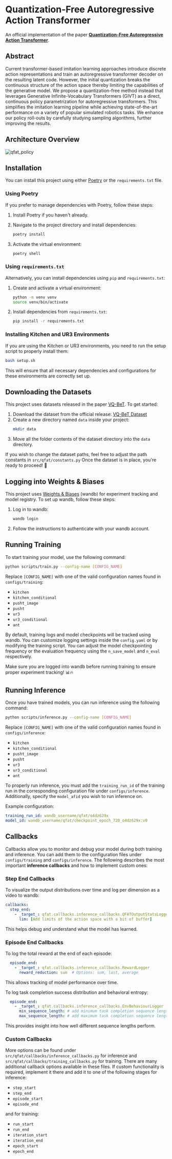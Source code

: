 # Quantization-Free Autoregressive Action Transformer

An official implementation of the paper [**Quantization-Free Autoregressive Action Transformer**](https://arxiv.org/abs/2503.14259). 

## Abstract
Current transformer-based imitation learning approaches introduce discrete action representations and train an autoregressive transformer decoder on the resulting latent code. However, the initial quantization breaks the continuous structure of the action space thereby limiting the capabilities of the generative model. We propose a quantization-free method instead that leverages Generative Infinite-Vocabulary Transformers (GIVT) as a direct, continuous policy parametrization for autoregressive transformers. This simplifies the imitation learning pipeline while achieving state-of-the-art performance on a variety of popular simulated robotics tasks. We enhance our policy roll-outs by carefully studying sampling algorithms, further improving the results.

## Architecture Overview
![qfat_policy](https://github.com/user-attachments/assets/16ea4b00-934b-4032-bd72-ffe4f9db6831)

## Installation

You can install this project using either [Poetry](https://python-poetry.org/) or the `requirements.txt` file.

### Using Poetry

If you prefer to manage dependencies with Poetry, follow these steps:

1. Install Poetry if you haven't already.

2. Navigate to the project directory and install dependencies:
   ```sh
   poetry install
   ```

3. Activate the virtual environment:
   ```sh
   poetry shell
   ```

### Using `requirements.txt`

Alternatively, you can install dependencies using `pip` and `requirements.txt`:

1. Create and activate a virtual environment:
   ```sh
   python -m venv venv
   source venv/bin/activate
   ```

2. Install dependencies from `requirements.txt`:
   ```sh
   pip install -r requirements.txt
   ```
### Installing Kitchen and UR3 Environments

If you are using the Kitchen or UR3 environments, you need to run the setup script to properly install them:
   ```sh
   bash setup.sh
   ```
This will ensure that all necessary dependencies and configurations for these environments are correctly set up.

## Downloading the Datasets

This project uses datasets released in the paper [VQ-BeT](https://arxiv.org/abs/2403.03181). To get started:

1. Download the dataset from the official release: [VQ-BeT Dataset](https://drive.google.com/file/d/1aHb4kV0mpMvuuApBpVGYjAPs6MCNVTNb/view?usp=sharing)
2. Create a new directory named `data` inside your project:
   ```sh
   mkdir data
   ```
3. Move all the folder contents of the dataset directory into the `data` directory.

If you wish to change the dataset paths, feel free to adjust the path constants in `src/qfat/constants.py` 
Once the dataset is in place, you're ready to proceed! 🚀 

## Logging into Weights & Biases

This project uses [Weights & Biases](https://wandb.ai/) (wandb) for experiment tracking and model registry. To set up wandb, follow these steps:

1. Log in to wandb:
   ```sh
   wandb login
   ```

2. Follow the instructions to authenticate with your wandb account.

## Running Training

To start training your model, use the following command:
   ```sh
   python scripts/train.py --config-name [CONFIG_NAME]
   ```

Replace `[CONFIG_NAME]` with one of the valid configuration names found in `configs/training`:

- `kitchen`
- `kitchen_conditional`
- `pusht_image`
- `pusht`
- `ur3`
- `ur3_conditional`
- `ant`

By default, training logs and model checkpoints will be tracked using wandb. You can customize logging settings inside the `config.yaml` or by modifying the training script. You can adjust the model checkpointing frequency or the evaluation frequency using the `n_save_model` and `n_eval` respectively.

Make sure you are logged into wandb before running training to ensure proper experiment tracking! 📊🔥

## Running Inference

Once you have trained models, you can run inference using the following command:
   ```sh
   python scripts/inference.py --config-name [CONFIG_NAME]
   ```

Replace `[CONFIG_NAME]` with one of the valid configuration names found in `configs/inference`:

- `kitchen`
- `kitchen_conditional`
- `pusht_image`
- `pusht`
- `ur3`
- `ur3_conditional`
-  `ant`

To properly run inference, you must add the `training_run_id` of the training run in the corresponding configuration file under `configs/inference`. Additionally, specify the `model_afid` you wish to run inference on.

Example configuration:
```yaml
training_run_id: wandb_username/qfat/o4dz629x
model_id: wandb_username/qfat/checkpoint_epoch_720_o4dz629x:v0
```

## Callbacks

Callbacks allow you to monitor and debug your model during both training and inference. You can add them to the configuration files under `configs/training` and `configs/inference`. The following describes the most important **inference callbacks** and how to implement custom ones:

### Step End Callbacks

To visualize the output distributions over time and log per dimension as a video to wandb:
```yaml
callbacks:
  step_end:
    - _target_: qfat.callbacks.inference_callbacks.QFATOutputStatsLogger
      lim: [Add limits of the action space with a bit of buffer]
```
This helps debug and understand what the model has learned.

### Episode End Callbacks

To log the total reward at the end of each episode:
```yaml
  episode_end:
    - _target_: qfat.callbacks.inference_callbacks.RewardLogger
      reward_reduction: sum  # Options: sum, last, average
```
This allows tracking of model performance over time.

To log task completion success distribution and behavioral entropy:
```yaml
  episode_end:
    - _target_: qfat.callbacks.inference_callbacks.EnvBehaviourLogger
      min_sequence_length: # add minimum task completion sequence length you are interested in 
      max_sequence_length: # add maximum task completion sequence length you are interested in
```
This provides insight into how well different sequence lengths perform.

### Custom Callbacks

More options can be found under `src/qfat/callbacks/inference_callbacks.py` for inference and `src/qfat/callbacks/training_callbacks.py` for training. There are many additional callback options available in these files. If custom functionality is required, implement it there and add it to one of the following stages for inference:

- `step_start`
- `step_end`
- `episode_start`
- `episode_end`

and for training:

- `run_start`
- `run_end`
- `iteration_start`
- `iteration_end`
- `epoch_start`
- `epoch_end`
